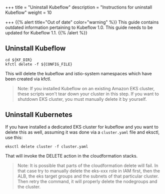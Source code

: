 +++
title = "Uninstall Kubeflow"
description = "Instructions for uninstall Kubeflow"
weight = 10
                    
+++
{{% alert title="Out of date" color="warning" %}}
This guide contains outdated information pertaining to Kubeflow 1.0. This guide
needs to be updated for Kubeflow 1.1.
{{% /alert %}}


## Uninstall Kubeflow

```
cd ${KF_DIR}
kfctl delete -f ${CONFIG_FILE}
```
This will delete the kubeflow and istio-system namespaces which have been created via kfctl.

> Note: If you installed Kubeflow on an existing Amazon EKS cluster, these scripts won't tear down your cluster in this step. If you want to shutdown EKS cluster, you must manually delete it by yourself.

## Uninstall Kubernetes

If you have installed a dedicated EKS cluster for kubeflow and you want to delete this as well, assuming it was done via a `cluster.yaml` file and eksctl, use this:
```
eksctl delete cluster -f cluster.yaml
```
That will invoke the DELETE action in the cloudformation stacks.

> Note: It is possible that parts of the cloudformation delete will fail. In that case try to manually delete the eks-xxx role in IAM first, then the ALB, the eks target groups and the subnets of that particular cluster. Then retry the command, it will properly delete the nodegroups and the cluster.